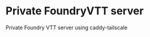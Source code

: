 Private FoundryVTT server
=========================

Private Foundry VTT server using caddy-tailscale

